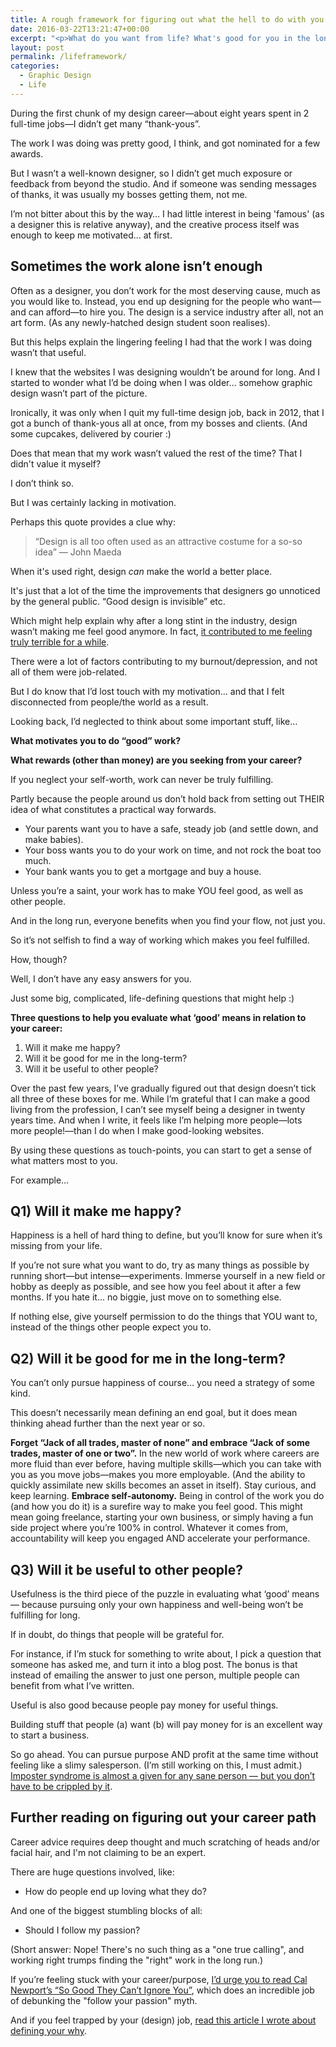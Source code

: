 ```yaml
---
title: A rough framework for figuring out what the hell to do with you life
date: 2016-03-22T13:21:47+00:00
excerpt: "<p>What do you want from life? What's good for you in the long run? Are you helping other people, or just yourself? Big questions which can help you find your way in the new world of work.</p>"
layout: post
permalink: /lifeframework/
categories:
  - Graphic Design
  - Life
---
```

During the first chunk of my design career—about eight years spent in 2 full-time jobs—I didn’t get many “thank-yous”.

The work I was doing was pretty good, I think, and got nominated for a few awards.

But I wasn’t a well-known designer, so I didn’t get much exposure or feedback from beyond the studio. And if someone was sending messages of thanks, it was usually my bosses getting them, not me.

I’m not bitter about this by the way… I had little interest in being 'famous' (as a designer this is relative anyway), and the creative process itself was enough to keep me motivated... at first.
<h2 id="sometimes-the-work-alone-isn-t-enough">Sometimes the work alone isn’t enough</h2>
Often as a designer, you don’t work for the most deserving cause, much as you would like to. Instead, you end up designing for the people who want—and can afford—to hire you. The design is a service industry after all, not an art form. (As any newly-hatched design student soon realises).

But this helps explain the lingering feeling I had that the work I was doing wasn’t that useful.

I knew that the websites I was designing wouldn’t be around for long. And I started to wonder what I’d be doing when I was older… somehow graphic design wasn’t part of the picture.

Ironically, it was only when I quit my full-time design job, back in 2012, that I got a bunch of thank-yous all at once, from my bosses and clients. (And some cupcakes, delivered by courier :)

Does that mean that my work wasn’t valued the rest of the time? That I didn't value it myself?

I don’t think so.

But I was certainly lacking in motivation.

Perhaps this quote provides a clue why:
<blockquote>“Design is all too often used as an attractive costume for a so-so idea”
— John Maeda</blockquote>
When it's used right, design <em>can</em> make the world a better place.

It's just that a lot of the time the improvements that designers go unnoticed by the general public. “Good design is invisible” etc.

Which might help explain why after a long stint in the industry, design wasn’t making me feel good anymore. In fact, <a href="http://greig.cc/the-unspoken-d-word-depression">it contributed to me feeling truly terrible for a while</a>.

There were a lot of factors contributing to my burnout/depression, and not all of them were job-related.

But I do know that I’d lost touch with my motivation… and that I felt disconnected from people/the world as a result.

Looking back, I’d neglected to think about some important stuff, like…

<strong>What motivates you to do “good” work?</strong>

<strong>What rewards (other than money) are you seeking from your career?
</strong>

If you neglect your self-worth, work can never be truly fulfilling.

Partly because the people around us don’t hold back from setting out THEIR idea of what constitutes a practical way forwards.
<ul>
 	<li>Your parents want you to have a safe, steady job (and settle down, and make babies).</li>
 	<li>Your boss wants you to do your work on time, and not rock the boat too much.</li>
 	<li>Your bank wants you to get a mortgage and buy a house.</li>
</ul>
Unless you’re a saint, your work has to make YOU feel good, as well as other people.

And in the long run, everyone benefits when you find your flow, not just you.

So it’s not selfish to find a way of working which makes you feel fulfilled.

How, though?

Well, I don’t have any easy answers for you.

Just some big, complicated, life-defining questions that might help :)

<strong>Three questions to help you evaluate what ‘good’ means in relation to your career:</strong>
<ol>
 	<li>Will it make me happy?</li>
 	<li>Will it be good for me in the long-term?</li>
 	<li>Will it be useful to other people?</li>
</ol>
Over the past few years, I’ve gradually figured out that design doesn’t tick all three of these boxes for me. While I’m grateful that I can make a good living from the profession, I can’t see myself being a designer in twenty years time. And when I write, it feels like I’m helping more people—lots more people!—than I do when I make good-looking websites.

By using these questions as touch-points, you can start to get a sense of what matters most to you.

For example…
<h2 id="q1-will-it-make-me-happy-">Q1) Will it make me happy?</h2>
Happiness is a hell of hard thing to define, but you’ll know for sure when it’s missing from your life.

If you’re not sure what you want to do, try as many things as possible by running short—but intense—experiments. Immerse yourself in a new field or hobby as deeply as possible, and see how you feel about it after a few months. If you hate it… no biggie, just move on to something else.

If nothing else, give yourself permission to do the things that YOU want to, instead of the things other people expect you to.
<h2 id="q2-will-it-be-good-for-me-in-the-long-term-">Q2) Will it be good for me in the long-term?</h2>
You can’t only pursue happiness of course… you need a strategy of some kind.

This doesn’t necessarily mean defining an end goal, but it does mean thinking ahead further than the next year or so.

<strong>Forget “Jack of all trades, master of none” and embrace “Jack of some trades, master of one or two”.</strong> In the new world of work where careers are more fluid than ever before, having multiple skills—which you can take with you as you move jobs—makes you more employable. (And the ability to quickly assimilate new skills becomes an asset in itself). Stay curious, and keep learning.
<strong>
Embrace self-autonomy.</strong> Being in control of the work you do (and how you do it) is a surefire way to make you feel good. This might mean going freelance, starting your own business, or simply having a fun side project where you’re 100% in control. Whatever it comes from, accountability will keep you engaged AND accelerate your performance.
<h2 id="q3-will-it-be-useful-to-other-people-">Q3) Will it be useful to other people?</h2>
Usefulness is the third piece of the puzzle in evaluating what ‘good’ means — because pursuing only your own happiness and well-being won’t be fulfilling for long.

If in doubt, do things that people will be grateful for.

For instance, if I’m stuck for something to write about, I pick a question that someone has asked me, and turn it into a blog post. The bonus is that instead of emailing the answer to just one person, multiple people can benefit from what I’ve written.

Useful is also good because people pay money for useful things.

Building stuff that people (a) want (b) will pay money for is an excellent way to start a business.

So go ahead. You can pursue purpose AND profit at the same time without feeling like a slimy salesperson. (I’m still working on this, I must admit.) <a href="http://greig.cc/excuses-excuses">Imposter syndrome is almost a given for any sane person — but you don’t have to be crippled by it</a>.
<h2 id="further-reading-on-figuring-out-your-career-path">Further reading on figuring out your career path</h2>
Career advice requires deep thought and much scratching of heads and/or facial hair, and I'm not claiming to be an expert.

There are huge questions involved, like:
<ul>
 	<li>How do people end up loving what they do?</li>
</ul>
And one of the biggest stumbling blocks of all:
<ul>
 	<li>Should I follow my passion?</li>
</ul>
(Short answer: Nope! There's no such thing as a "one true calling", and working right trumps finding the "right" work in the long run.)

If you’re feeling stuck with your career/purpose, <a href="http://greig.us6.list-manage.com/track/click?u=906a49eea090b21690d7c7375&amp;id=88eb3e02d8&amp;e=8a0e1b025d">I’d urge you to read Cal Newport’s “So Good They Can’t Ignore You”</a>, which does an incredible job of debunking the "follow your passion" myth.

And if you feel trapped by your (design) job, <a href="http://greig.cc/hate-being-a-graphic-designer">read this article I wrote about defining your why</a>.

